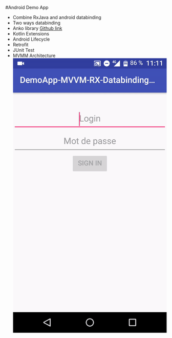 #Android Demo App
* Combine RxJava and android databinding
* Two ways databinding
* Anko library [Github link](https://github.com/Kotlin/anko)
* Kotlin Extensions
* Android Lifecycle
* Retrofit
* JUnit Test
* MVMM Architecture
![Alt Text](demo-app-gif.gif)
